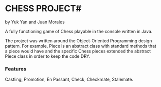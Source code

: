 # CHESS PROJECT#
by Yuk Yan and Juan Morales 

A fully functioning game of Chess playable in the console written in Java.

The project was written around the Object-Oriented Programming design pattern.  For example, Piece is an abstract class with standard methods that a piece would have and the specific Chess pieces extended the abstract Piece class in order to keep the code DRY.

### Features ###
Castling, Promotion, En Passant, Check, Checkmate, Stalemate.
